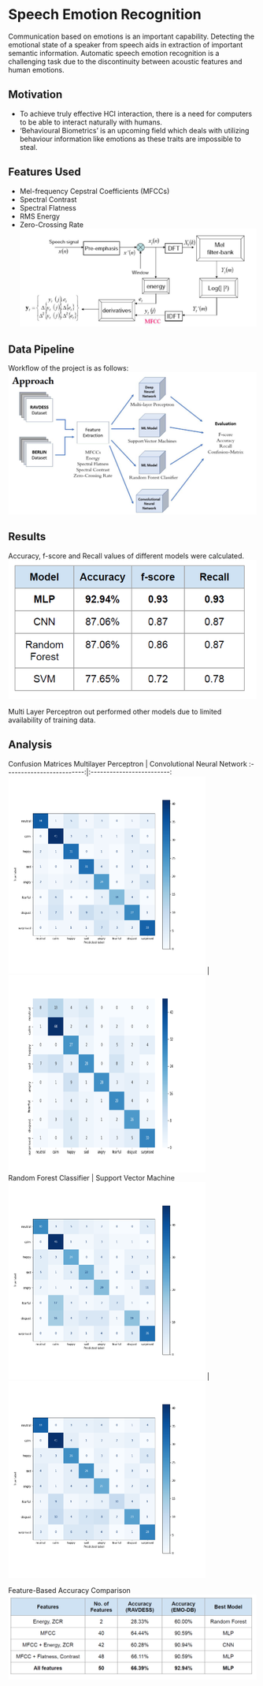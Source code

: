 # Speech Emotion Recognition
Communication based on emotions is an important capability. Detecting the emotional state of a speaker from speech aids in extraction of important semantic information. Automatic speech emotion recognition is a challenging task due to the
discontinuity between acoustic features and human emotions.

## Motivation
- To achieve truly effective HCI interaction, there is a need for computers to be able to interact naturally with humans.
- ‘Behavioural Biometrics’ is an upcoming field which deals with utilizing behaviour information like emotions as these traits are impossible to steal.

## Features Used
- Mel-frequency Cepstral Coefficients (MFCCs)
- Spectral Contrast
- Spectral Flatness
- RMS Energy
- Zero-Crossing Rate
![Alt Text](Images/mfcc.PNG)

## Data Pipeline
Workflow of the project is as follows:
![Alt Text](Images/pipeline.PNG)

## Results
Accuracy, f-score and Recall values of different models were calculated. 
![Alt Text](Images/results.PNG)

Multi Layer Perceptron out performed other models due to limited availability of training data.

## Analysis
Confusion Matrices
Multilayer Perceptron                                         |   Convolutional Neural Network
:-------------------------:|:-------------------------:
<img src="Images/MLP-RAVDESS.png" width="400" height="400">   |   <img src="Images/CNN-RAVDESS.png" width="400" height="400">          
Random Forest Classifier                                      |   Support Vector Machine
<img src="Images/RFC-RAVDESS.png" width="400" height="400">  |   <img src="Images/SVM-RAVDESS.png" width="400" height="400"> 

Feature-Based Accuracy Comparison
![Alt Text](Images/FBAC.PNG)

 

